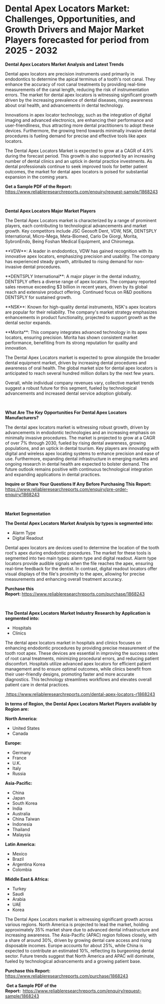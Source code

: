 <p><h1>Dental Apex Locators Market: Challenges, Opportunities, and Growth Drivers and Major Market Players forecasted for period from 2025 - 2032</h1></p><p><strong>Dental Apex Locators Market Analysis and Latest Trends</strong></p>
<p><p>Dental apex locators are precision instruments used primarily in endodontics to determine the apical terminus of a tooth's root canal. They enhance the accuracy of root canal treatments by providing real-time measurements of the canal length, reducing the risk of instrumentation errors. The market for dental apex locators is witnessing significant growth driven by the increasing prevalence of dental diseases, rising awareness about oral health, and advancements in dental technology. </p><p>Innovations in apex locator technology, such as the integration of digital imaging and advanced electronics, are enhancing their performance and user-friendliness, thus attracting more dental practitioners to adopt these devices. Furthermore, the growing trend towards minimally invasive dental procedures is fueling demand for precise and effective tools like apex locators. </p><p>The Dental Apex Locators Market is expected to grow at a CAGR of 4.9% during the forecast period. This growth is also supported by an increasing number of dental clinics and an uptick in dental practice investments. As dental professionals continue to seek improved tools for better patient outcomes, the market for dental apex locators is poised for substantial expansion in the coming years.</p></p>
<p><strong>Get a Sample PDF of the Report:&nbsp;</strong> <a href="https://www.reliableresearchreports.com/enquiry/request-sample/1868243?utm_campaign=24&utm_medium=2&utm_source=Github&utm_content=ia&utm_term=13042025&utm_id=dental-apex-locators">https://www.reliableresearchreports.com/enquiry/request-sample/1868243</a></p>
<p>&nbsp;</p>
<p><strong>Dental Apex Locators Major Market Players</strong></p>
<p><p>The Dental Apex Locators market is characterized by a range of prominent players, each contributing to technological advancements and market growth. Key competitors include JSC Geosoft Dent, VDW, NSK, DENTSPLY International, Micro-Mega, Meta-Biomed, Carlo De Giorgi, Morita, SybronEndo, Being Foshan Medical Equipment, and Chiromega.</p><p>**VDW**: A leader in endodontics, VDW has gained recognition with its innovative apex locators, emphasizing precision and usability. The company has experienced steady growth, attributed to rising demand for non-invasive dental procedures. </p><p>**DENTSPLY International**: A major player in the dental industry, DENTSPLY offers a diverse range of apex locators. The company reported sales revenue exceeding $3 billion in recent years, driven by its global reach and extensive product offering. Continued focus on R&D positions DENTSPLY for sustained growth.</p><p>**NSK**: Known for high-quality dental instruments, NSK's apex locators are popular for their reliability. The company's market strategy emphasizes enhancements in product functionality, projected to support growth as the dental sector expands.</p><p>**Morita**: This company integrates advanced technology in its apex locators, ensuring precision. Morita has shown consistent market performance, benefiting from its strong reputation for quality and innovation.</p><p>The Dental Apex Locators market is expected to grow alongside the broader dental equipment market, driven by increasing dental procedures and awareness of oral health. The global market size for dental apex locators is anticipated to reach several hundred million dollars by the next few years.</p><p>Overall, while individual company revenues vary, collective market trends suggest a robust future for this segment, fueled by technological advancements and increased dental service adoption globally.</p></p>
<p>&nbsp;</p>
<p><strong>What Are The Key Opportunities For Dental Apex Locators Manufacturers?</strong></p>
<p><p>The dental apex locators market is witnessing robust growth, driven by advancements in endodontic technologies and an increasing emphasis on minimally invasive procedures. The market is projected to grow at a CAGR of over 7% through 2030, fueled by rising dental awareness, growing populations, and an uptick in dental tourism. Key players are innovating with digital and wireless apex locating systems to enhance precision and ease of use. Furthermore, expanding dental infrastructure in emerging markets and ongoing research in dental health are expected to bolster demand. The future outlook remains positive with continuous technological integration and expanding applications in dental practices.</p></p>
<p><strong>Inquire or Share Your Questions If Any Before Purchasing This Report:</strong> <a href="https://www.reliableresearchreports.com/enquiry/pre-order-enquiry/1868243?utm_campaign=24&utm_medium=2&utm_source=Github&utm_content=ia&utm_term=13042025&utm_id=dental-apex-locators">https://www.reliableresearchreports.com/enquiry/pre-order-enquiry/1868243</a></p>
<p>&nbsp;</p>
<p><strong>Market Segmentation</strong></p>
<p><strong>The Dental Apex Locators Market Analysis by types is segmented into:</strong></p>
<p><ul><li>Alarm Type</li><li>Digital Readout</li></ul></p>
<p><p>Dental apex locators are devices used to determine the location of the tooth root's apex during endodontic procedures. The market for these tools is segmented into two main types: alarm type and digital readout. Alarm type locators provide audible signals when the file reaches the apex, ensuring real-time feedback for the dentist. In contrast, digital readout locators offer visual displays of the file's proximity to the apex, allowing for precise measurements and enhancing overall treatment accuracy.</p></p>
<p><strong>Purchase this Report:&nbsp;</strong><a href="https://www.reliableresearchreports.com/purchase/1868243?utm_campaign=24&utm_medium=2&utm_source=Github&utm_content=ia&utm_term=13042025&utm_id=dental-apex-locators">https://www.reliableresearchreports.com/purchase/1868243</a></p>
<p>&nbsp;</p>
<p><strong>The Dental Apex Locators Market Industry Research by Application is segmented into:</strong></p>
<p><ul><li>Hospitals</li><li>Clinics</li></ul></p>
<p><p>The dental apex locators market in hospitals and clinics focuses on enhancing endodontic procedures by providing precise measurement of the tooth root apex. These devices are essential in improving the success rates of root canal treatments, minimizing procedural errors, and reducing patient discomfort. Hospitals utilize advanced apex locators for efficient patient management and to ensure optimal outcomes, while clinics benefit from their user-friendly designs, promoting faster and more accurate diagnostics. This technology streamlines workflows and elevates overall patient care in dental practices.</p></p>
<p><a href="https://www.reliableresearchreports.com/dental-apex-locators-r1868243?utm_campaign=24&utm_medium=2&utm_source=Github&utm_content=ia&utm_term=13042025&utm_id=dental-apex-locators">&nbsp;https://www.reliableresearchreports.com/dental-apex-locators-r1868243</a></p>
<p><strong>In terms of Region, the Dental Apex Locators Market Players available by Region are:</strong></p>
<p>
    <p> <strong> North America: </strong>
        <ul>
            <li>United States</li>
            <li>Canada</li>
        </ul>
        </p> 
    <p> <strong> Europe: </strong>
        <ul>
            <li>Germany</li>
            <li>France</li>
            <li>U.K.</li>
            <li>Italy</li>
            <li>Russia</li>
        </ul>
        </p> 
    <p> <strong> Asia-Pacific: </strong>
        <ul>
            <li>China</li>
            <li>Japan</li>
            <li>South Korea</li>
            <li>India</li>
            <li>Australia</li>
            <li>China Taiwan</li>
            <li>Indonesia</li>
            <li>Thailand</li>
            <li>Malaysia</li>
        </ul>
        </p> 
    <p> <strong> Latin America: </strong>
        <ul>
            <li>Mexico</li>
            <li>Brazil</li>
            <li>Argentina Korea</li>
            <li>Colombia</li>
        </ul>
        </p> 
    <p> <strong> Middle East & Africa: </strong>
        <ul>
            <li>Turkey</li>
            <li>Saudi</li>
            <li>Arabia</li>
            <li>UAE</li>
            <li>Korea</li>
        </ul>
    </p>
    </p>
<p><p>The Dental Apex Locators market is witnessing significant growth across various regions. North America is projected to lead the market, holding approximately 35% market share due to advanced dental infrastructure and increasing awareness. The Asia-Pacific (APAC) region follows closely, with a share of around 30%, driven by growing dental care access and rising disposable incomes. Europe accounts for about 25%, while China is expected to contribute an estimated 10%, reflecting its burgeoning dental sector. Future trends suggest that North America and APAC will dominate, fueled by technological advancements and a growing patient base.</p></p>
<p><strong>Purchase this Report: </strong><a href="https://www.reliableresearchreports.com/purchase/1868243?utm_campaign=24&utm_medium=2&utm_source=Github&utm_content=ia&utm_term=13042025&utm_id=dental-apex-locators">https://www.reliableresearchreports.com/purchase/1868243</a></p>
<p>&nbsp;<strong>Get a Sample PDF of the Report:&nbsp;&nbsp;</strong><a href="https://www.reliableresearchreports.com/enquiry/request-sample/1868243?utm_campaign=24&utm_medium=2&utm_source=Github&utm_content=ia&utm_term=13042025&utm_id=dental-apex-locators">https://www.reliableresearchreports.com/enquiry/request-sample/1868243</a></p>
<p><strong></strong></p>
<p><p></p><p></p><p></p></p>